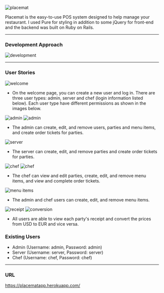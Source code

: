 ![placemat](/public/images/placemat.jpg)

Placemat is the easy-to-use POS system designed to help manage your restaurant. I used Pure for styling in addition to some jQuery for front-end and the backend was built on Ruby on Rails.

---

### Development Approach


![development](/public/images/schema.jpg)

---

### User Stories

![welcome](/public/images/welcome-page.jpg)

- On the welcome page, you can create a new user and log in. There are three user types: admin, server and chef (login information listed below). Each user type have different permissions as shown in the images below.

![admin](/public/images/welcome-admin.jpg)
![admin](/public/images/admin-manage-users.jpg)
- The admin can create, edit, and remove users, parties and menu items, and create order tickets for parties.

![server](/public/images/welcome-server.jpg)
- The server can create, edit, and remove parties and create order tickets for parties.

![chef](/public/images/welcome-chef.jpg)
![chef](/public/images/chef-view.jpg)
- The chef can view and edit parties, create, edit, and remove menu items, and view and complete order tickets.

![menu items](/public/images/menu-items.jpg)
- The admin and chef users can create, edit, and remove menu items.

![receipt](/public/images/view-receipt.jpg)
![conversion](/public/images/euro-conversion.jpg)
- All users are able to view each party's receipt and convert the prices from USD to EUR and vice versa.


### Existing Users
- Admin (Username: admin, Password: admin)
- Server (Username: server, Password: server)
- Chef (Username: chef, Password: chef)

---

### URL

https://placematapp.herokuapp.com/
